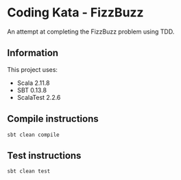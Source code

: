 # Coding Kata - FizzBuzz

An attempt at completing the FizzBuzz problem using TDD.

## Information
This project uses:
- Scala 2.11.8
- SBT 0.13.8
- ScalaTest 2.2.6

## Compile instructions
```
sbt clean compile
```

## Test instructions
```
sbt clean test
```
